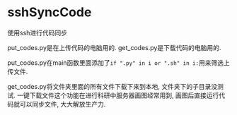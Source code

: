 # sshSyncCode
使用ssh进行代码同步

put_codes.py是在上传代码的电脑用的.
get_codes.py是下载代码的电脑用的.

put_codes.py在main函数里面添加了`if ".py" in i or ".sh" in i:`用来筛选上传文件.

get_codes.py将文件夹里面的所有文件下载下来到本地, 文件夹下的子目录没测试. 一键下载文件这个功能在进行科研中服务器画图经常用到, 画图后直接运行代码就可以同步文件, 大大解放生产力.
